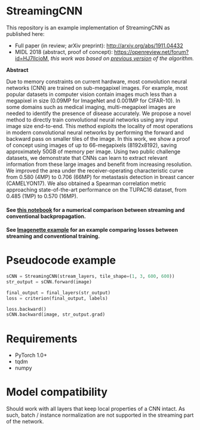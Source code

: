 # StreamingCNN
This repository is an example implementation of StreamingCNN as published here: 

- Full paper (in review; arXiv preprint): http://arxiv.org/abs/1911.04432
- MIDL 2018 (abstract, proof of concept): https://openreview.net/forum?id=HJ7lIcjoM, _this work was based on [previous version](https://github.com/DIAGNijmegen/StreamingCNN/tree/befcb63e86d44730b9180a1db81427941e95b653) of the algorithm._

**Abstract**

Due to memory constraints on current hardware, most convolution neural networks (CNN) are trained on sub-megapixel images. For example, most popular datasets in computer vision contain images much less than a megapixel in size (0.09MP for ImageNet and 0.001MP for CIFAR-10). In some domains such as medical imaging, multi-megapixel images are needed to identify the presence of disease accurately. We propose a novel method to directly train convolutional neural networks using any input image size end-to-end. This method exploits the locality of most operations in modern convolutional neural networks by performing the forward and backward pass on smaller tiles of the image. In this work, we show a proof of concept using images of up to 66-megapixels (8192x8192), saving approximately 50GB of memory per image. Using two public challenge datasets, we demonstrate that CNNs can learn to extract relevant information from these large images and benefit from increasing resolution. We improved the area under the receiver-operating characteristic curve from 0.580 (4MP) to 0.706 (66MP) for metastasis detection in breast cancer (CAMELYON17). We also obtained a Spearman correlation metric approaching state-of-the-art performance on the TUPAC16 dataset, from 0.485 (1MP) to 0.570 (16MP).

#### See [this notebook](https://github.com/DIAGNijmegen/StreamingCNN/blob/master/sCNN%20numerical%20comparison.ipynb) for a numerical comparison between streaming and conventional backpropagation.
#### See [Imagenette example](https://github.com/DIAGNijmegen/StreamingCNN/blob/master/Imagenette%20example.ipynb) for an example comparing losses between streaming and conventional training.

# Pseudocode example
        
```python
sCNN = StreamingCNN(stream_layers, tile_shape=(1, 3, 600, 600))
str_output = sCNN.forward(image)

final_output = final_layers(str_output)
loss = criterion(final_output, labels)

loss.backward()
sCNN.backward(image, str_output.grad)
```

# Requirements
  - PyTorch 1.0+
  - tqdm
  - numpy
  
# Model compatibility
Should work with all layers that keep local properties of a CNN intact. As such, batch / instance normalization are not supported in the streaming part of the network.
